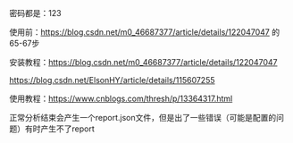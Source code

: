 密码都是：123

使用前：https://blog.csdn.net/m0_46687377/article/details/122047047  的65-67步

安装教程：https://blog.csdn.net/m0_46687377/article/details/122047047

https://blog.csdn.net/ElsonHY/article/details/115607255

使用教程：https://www.cnblogs.com/thresh/p/13364317.html

正常分析结束会产生一个report.json文件，但是出了一些错误（可能是配置的问题）有时产生不了report
